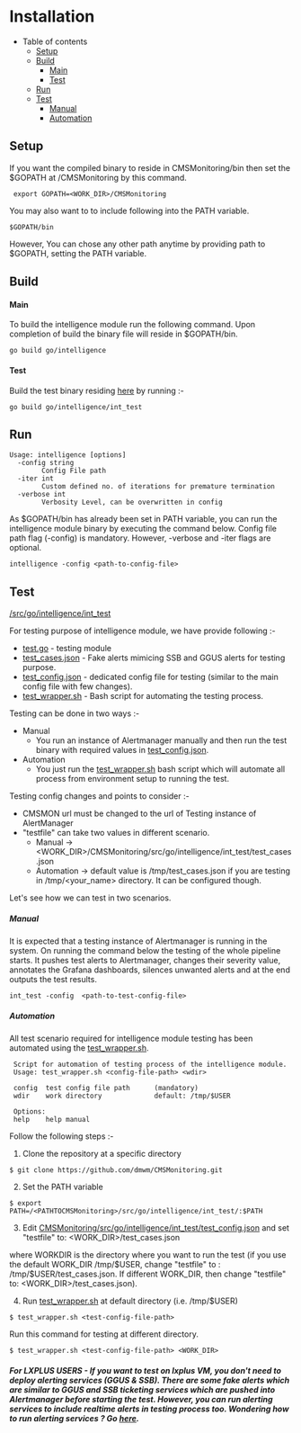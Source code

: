 # Installation

- Table of contents
  * [Setup](#setup)
  * [Build](#build)
    - [Main](#main)
    - [Test](#test)
  * [Run](#run)
  * [Test](#test-1)
    - [Manual](#manual)
    - [Automation](#automation)

## Setup

If you want the compiled binary to reside in CMSMonitoring/bin then set the $GOPATH at /CMSMonitoring by this command.

```  export GOPATH=<WORK_DIR>/CMSMonitoring ```

You may also want to to include following into the PATH variable.

```$GOPATH/bin```

However, You can chose any other path anytime by providing path to $GOPATH, setting the PATH variable.

## Build

#### Main
To build the intelligence module run the following command. Upon completion of build the binary file will reside in $GOPATH/bin.

`go build go/intelligence`

#### Test

Build the test binary residing [here](https://github.com/dmwm/CMSMonitoring/blob/master/src/go/intelligence/int_test/test.go) by running :-

`go build go/intelligence/int_test`

## Run
```
Usage: intelligence [options]
  -config string
    	Config File path
  -iter int
    	Custom defined no. of iterations for premature termination
  -verbose int
    	Verbosity Level, can be overwritten in config
```
As $GOPATH/bin has already been set in PATH variable, you can run the intelligence module binary by executing the command below. Config file path flag (-config) is mandatory. However, -verbose and -iter flags are optional.  

`intelligence -config <path-to-config-file>`

## Test
[/src/go/intelligence/int_test](https://github.com/dmwm/CMSMonitoring/tree/master/src/go/intelligence/int_test)

For testing purpose of intelligence module, we have provide following :-
- [test.go](https://github.com/dmwm/CMSMonitoring/blob/master/src/go/intelligence/int_test/test.go) - testing module 
- [test_cases.json](https://github.com/dmwm/CMSMonitoring/blob/master/src/go/intelligence/int_test/test_cases.json) - Fake alerts mimicing SSB and GGUS alerts for testing purpose.
- [test_config.json](https://github.com/dmwm/CMSMonitoring/blob/master/src/go/intelligence/int_test/test_config.json) - dedicated config file for testing (similar to the main config file with few changes).
- [test_wrapper.sh](https://github.com/dmwm/CMSMonitoring/blob/master/src/go/intelligence/int_test/test_wrapper.sh) - Bash script for automating the testing process.

Testing can be done in two ways :-
- Manual
    - You run an instance of Alertmanager manually and then run the test binary with required values in [test_config.json](https://github.com/dmwm/CMSMonitoring/blob/master/src/go/intelligence/int_test/test_config.json).
- Automation
    - You just run the [test_wrapper.sh](https://github.com/dmwm/CMSMonitoring/blob/master/src/go/intelligence/int_test/test_wrapper.sh) bash script which will automate all process from environment setup to running the test.

Testing config changes and points to consider :- 
- CMSMON url must be changed to the url of Testing instance of AlertManager
- "testfile" can take two values in different scenario. 
    - Manual -> <WORK_DIR>/CMSMonitoring/src/go/intelligence/int_test/test_cases.json
    - Automation -> default value is /tmp/test_cases.json if you are testing in /tmp/<your_name> directory. It can be configured though.

Let's see how we can test in two scenarios. 

##### Manual

It is expected that a testing instance of Alertmanager is running in the system. On running the command below the testing of the whole pipeline starts. It pushes test alerts to Alertmanager, changes their severity value, annotates the Grafana dashboards, silences unwanted alerts and at the end outputs the test results.

`int_test -config  <path-to-test-config-file>`

##### Automation

All test scenario required for intelligence module testing has been automated using the [test_wrapper.sh](https://github.com/dmwm/CMSMonitoring/blob/master/src/go/intelligence/int_test/test_wrapper.sh). 

```
 Script for automation of testing process of the intelligence module.
 Usage: test_wrapper.sh <config-file-path> <wdir>  

 config  test config file path      (mandatory)
 wdir    work directory             default: /tmp/$USER

 Options:
 help    help manual
```

Follow the following steps :-
1) Clone the repository at a specific directory

```$ git clone https://github.com/dmwm/CMSMonitoring.git```

2) Set the PATH variable

```$ export PATH=/<PATHTOCMSMonitoring>/src/go/intelligence/int_test/:$PATH```

3) Edit [CMSMonitoring/src/go/intelligence/int_test/test_config.json](https://github.com/dmwm/CMSMonitoring/blob/master/src/go/intelligence/int_test/test_config.json) and set "testfile" to: <WORK_DIR>/test_cases.json 

where WORKDIR is the directory where you want to run the test (if you use the default WORK_DIR  /tmp/$USER, change "testfile" to : /tmp/$USER/test_cases.json.
If different WORK_DIR, then change "testfile" to: <WORK_DIR>/test_cases.json).

4) Run [test_wrapper.sh](https://github.com/dmwm/CMSMonitoring/blob/master/src/go/intelligence/int_test/test_wrapper.sh) at default directory (i.e. /tmp/$USER)

```$ test_wrapper.sh <test-config-file-path>``` 

Run this command for testing at different directory. 

```$ test_wrapper.sh <test-config-file-path> <WORK_DIR>``` 

##### *For LXPLUS USERS* - If you want to test on lxplus VM, you don't need to deploy alerting services (GGUS & SSB). There are some fake alerts which are similar to GGUS and SSB ticketing services which are pushed into Alertmanager before starting the test. However, you can run alerting services to include realtime alerts in testing process too. Wondering how to run alerting services ? Go [here](https://github.com/dmwm/CMSMonitoring/blob/master/doc/AlertManagement/installation.md).
